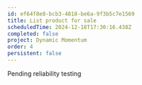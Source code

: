 ```yaml
---
id: ef64f8e8-bcb3-4818-be6a-9f3b5c7e1569
title: List product for sale
scheduledTime: 2024-12-18T17:30:16.438Z
completed: false
project: Dynamic Momentum
order: 4
persistent: false
---
```


Pending reliability testing
